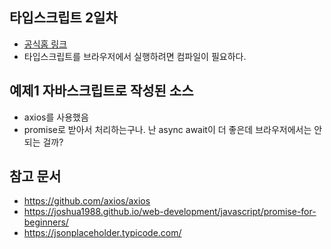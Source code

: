 ## 타입스크립트 2일차

- [공식홈 링크](https://www.typescriptlang.org/)
- 타입스크립트를 브라우저에서 실행하려면 컴파일이 필요하다.

## 예제1 자바스크립트로 작성된 소스

- axios를 사용했음
- promise로 받아서 처리하는구나. 난 async await이 더 좋은데 브라우저에서는 안 되는 걸까?

## 참고 문서

- https://github.com/axios/axios
- https://joshua1988.github.io/web-development/javascript/promise-for-beginners/
- https://jsonplaceholder.typicode.com/
